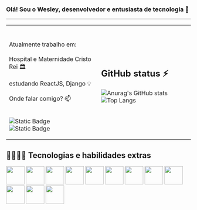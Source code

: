 ### Olá! Sou o Wesley, desenvolvedor e entusiasta de tecnologia 👋 
<hr>
<table>
            <tr>
                        <td>
                                    <span>
                                                <br>
                                                <br>
                                                Atualmente trabalho em: <br> <br> Hospital e Maternidade Cristo Rei 🏛️
                                                <br>
                                                <br>
                                                estudando ReactJS, Django 💡 
                                                <br>                                                
                                                <br>
                                                Onde falar comigo? 📫
                                                <br>
                                                <br>
                                                
![Static Badge](https://img.shields.io/badge/wes.mnovaes%40gmail.com-blue?style=social&logo=gmail)
<br>
![Static Badge](https://img.shields.io/badge/%2Fin%2Fwesleymnovaes-blue?style=social&logo=linkedin&link=http%3A%2F%2Flinkedin.com%2Fin%2Fwesleymnovaes)
                                                <br>
                                    </span>
                        </td>
                        <td>
                        <h2>GitHub status ⚡</h2> 

![Anurag's GitHub stats](https://github-readme-stats.vercel.app/api?username=wesmnovaes&hide_rank=true&hide_border=true&show_icons=true&include_all_commits=true&layout=compact&theme=radical)
![Top Langs](https://github-readme-stats.vercel.app/api/top-langs/?username=wesmnovaes&layout=compact&hide_border=true&theme=radical)
                        </td>
            </tr>
</table>
<h2> 🧑🏽‍💻🚀 Tecnologias e habilidades extras</h2>
            <div style="display:inline">
              <img width=50px; src="https://cdn.jsdelivr.net/gh/devicons/devicon@latest/icons/html5/html5-original.svg" />
              <img width=50px; src="https://cdn.jsdelivr.net/gh/devicons/devicon@latest/icons/css3/css3-original.svg" />
              <img width=50px; src="https://cdn.jsdelivr.net/gh/devicons/devicon@latest/icons/typescript/typescript-original.svg"/> 
              <img width=50px; src="https://cdn.jsdelivr.net/gh/devicons/devicon@latest/icons/javascript/javascript-original.svg" />
              <img width=50px; src="https://cdn.jsdelivr.net/gh/devicons/devicon@latest/icons/angular/angular-original.svg" />
              <img width=50px; src="https://cdn.jsdelivr.net/gh/devicons/devicon@latest/icons/mysql/mysql-original.svg" />
              <img width=50px; src="https://cdn.jsdelivr.net/gh/devicons/devicon@latest/icons/git/git-original.svg" />
              <img width=50px; src="https://cdn.jsdelivr.net/gh/devicons/devicon@latest/icons/docker/docker-original.svg" />
              <img width=50px; src="https://cdn.jsdelivr.net/gh/devicons/devicon@latest/icons/linux/linux-original.svg" />
              <img width=50px; src="https://cdn.jsdelivr.net/gh/devicons/devicon@latest/icons/figma/figma-original.svg" />
              <img width=50px; src="https://cdn.jsdelivr.net/gh/devicons/devicon@latest/icons/bootstrap/bootstrap-original.svg" />  
              <img width=50px; src="https://cdn.jsdelivr.net/gh/devicons/devicon@latest/icons/photoshop/photoshop-original.svg" />
          </div>

<!--
**wesmnovaes/wesmnovaes** is a ✨ _special_ ✨ repository because its `README.md` (this file) appears on your GitHub profile.

Here are some ideas to get you started:

- 🔭 I’m currently working on ...
- 🌱 I’m currently learning ...
- 👯 I’m looking to collaborate on ...
- 🤔 I’m looking for help with ...
- 💬 Ask me about ...
- 📫 How to reach me: ...
- 😄 Pronouns: ...
- ⚡ Fun fact: ...
-->
